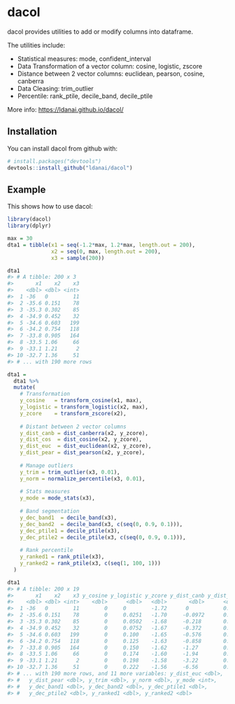 
<!-- README.md is generated from README.Rmd. Please edit that file -->

# dacol

dacol provides utilities to add or modify columns into dataframe.

The utilities include:

  - Statistical measures: mode, confident\_interval
  - Data Transformation of a vector column: cosine, logistic, zscore
  - Distance between 2 vector columns: euclidean, pearson, cosine,
    canberra
  - Data Cleasing: trim\_outlier
  - Percentile: rank\_ptile, decile\_band, decile\_ptile

More info: <https://ldanai.github.io/dacol/>

## Installation

You can install dacol from github with:

``` r
# install.packages("devtools")
devtools::install_github("ldanai/dacol")
```

## Example

This shows how to use dacol:

``` r
library(dacol)
library(dplyr)

max = 30
dta1 = tibble(x1 = seq(-1.2*max, 1.2*max, length.out = 200),
              x2 = seq(0, max, length.out = 200),
              x3 = sample(200))

dta1
#> # A tibble: 200 x 3
#>       x1    x2    x3
#>    <dbl> <dbl> <int>
#>  1 -36   0        11
#>  2 -35.6 0.151    78
#>  3 -35.3 0.302    85
#>  4 -34.9 0.452    32
#>  5 -34.6 0.603   199
#>  6 -34.2 0.754   118
#>  7 -33.8 0.905   164
#>  8 -33.5 1.06     66
#>  9 -33.1 1.21      2
#> 10 -32.7 1.36     51
#> # ... with 190 more rows

dta1 = 
  dta1 %>% 
  mutate(
    # Transformation
    y_cosine   = transform_cosine(x1, max),
    y_logistic = transform_logistic(x2, max),
    y_zcore    = transform_zscore(x2),
    
    # Distant between 2 vector columns
    y_dist_canb = dist_canberra(x2, y_zcore),
    y_dist_cos  = dist_cosine(x2, y_zcore),
    y_dist_euc  = dist_euclidean(x2, y_zcore),
    y_dist_pear = dist_pearson(x2, y_zcore),
    
    # Manage outliers
    y_trim = trim_outlier(x3, 0.01),
    y_norm = normalize_percentile(x3, 0.01),
    
    # Stats measures
    y_mode = mode_stats(x3),
    
    # Band segmentation
    y_dec_band1  = decile_band(x3),
    y_dec_band2  = decile_band(x3, c(seq(0, 0.9, 0.1))),
    y_dec_ptile1 = decile_ptile(x3),
    y_dec_ptile2 = decile_ptile(x3, c(seq(0, 0.9, 0.1))),
    
    # Rank percentile
    y_ranked1 = rank_ptile(x3), 
    y_ranked2 = rank_ptile(x3, c(seq(1, 100, 1))) 
  )

dta1
#> # A tibble: 200 x 19
#>       x1    x2    x3 y_cosine y_logistic y_zcore y_dist_canb y_dist_cos
#>    <dbl> <dbl> <int>    <dbl>      <dbl>   <dbl>       <dbl>      <dbl>
#>  1 -36   0        11        0     0        -1.72      0           0.498
#>  2 -35.6 0.151    78        0     0.0251   -1.70     -0.0972      0.498
#>  3 -35.3 0.302    85        0     0.0502   -1.68     -0.218       0.498
#>  4 -34.9 0.452    32        0     0.0752   -1.67     -0.372       0.498
#>  5 -34.6 0.603   199        0     0.100    -1.65     -0.576       0.498
#>  6 -34.2 0.754   118        0     0.125    -1.63     -0.858       0.498
#>  7 -33.8 0.905   164        0     0.150    -1.62     -1.27        0.498
#>  8 -33.5 1.06     66        0     0.174    -1.60     -1.94        0.498
#>  9 -33.1 1.21      2        0     0.198    -1.58     -3.22        0.498
#> 10 -32.7 1.36     51        0     0.222    -1.56     -6.56        0.498
#> # ... with 190 more rows, and 11 more variables: y_dist_euc <dbl>,
#> #   y_dist_pear <dbl>, y_trim <dbl>, y_norm <dbl>, y_mode <int>,
#> #   y_dec_band1 <dbl>, y_dec_band2 <dbl>, y_dec_ptile1 <dbl>,
#> #   y_dec_ptile2 <dbl>, y_ranked1 <dbl>, y_ranked2 <dbl>
```
